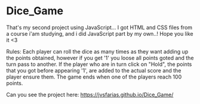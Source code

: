 # Dice_Game
That's my second project using JavaScript... I got HTML and CSS files from a course i'am studying, and i did JavaScript part by my own..! Hope you like it &lt;3

Rules: Each player can roll the dice as many times as they want adding up the points obtained, however if you get '1' you loose all points goted and the turn pass to another. If the player who are in turn click on "Hold", the points that you got before appearing '1', are added to the actual score and the player ensure them. The game ends when one of the players reach 100 points.

Can you see the project here:
https://jvsfarias.github.io/Dice_Game/
